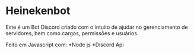 # Heinekenbot

Este é um Bot Discord criado com o intuito de ajudar no gerenciamento de servidores, bem como cargos, permissões e usuários.

Feito em Javascript com:
*Node js
*Discord Api

